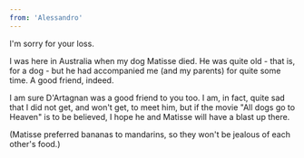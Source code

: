 ```yaml
---
from: 'Alessandro'
---
```


I'm sorry for your loss. 

I was here in Australia when my dog Matisse died. He was quite old - that is, for a dog - but he had accompanied me (and my parents) for quite some time. A good friend, indeed. 

I am sure D'Artagnan was a good friend to you too. I am, in fact, quite sad that I did not get, and won't get, to meet him, but if the movie "All dogs go to Heaven" is to be believed, I hope he and Matisse will have a blast up there.  

(Matisse preferred bananas to mandarins, so they won't be jealous of each other's food.) 
